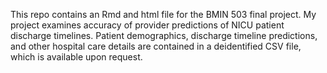 This repo contains an Rmd and html file for the BMIN 503 final project. My project examines accuracy of provider predictions of NICU patient discharge timelines. Patient demographics, discharge timeline predictions, and other hospital care details are contained in a deidentified CSV file, which is available upon request.
